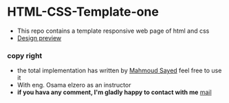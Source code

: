 # HTML-CSS-Template-one
- This repo contains a template responsive web page of html and css
- [Design preview](https://mahmoudsayeda.github.io/HTML-CSS-Template-one/)


### copy right
- the total implementation has written by [Mahmoud Sayed](https://github.com/MahmoudSayedA) 
feel free to use it
- With eng. Osama elzero as an instructor
- **if you hava any comment, I'm gladly happy to contact with me** [mail](mahmoudsayed1332002@gmail.come)
